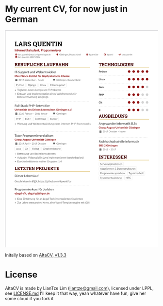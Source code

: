# My current CV, for now just in German

![CV](./cv.png)

Initally based on [AltaCV, v1.3.3](https://github.com/liantze/AltaCV)

# License

AltaCV is made by LianTze Lim (liantze@gmail.com), licensed under LPPL, see [LICENSE.md](./LICENSE.md)
I'll keep it that way, yeah whatever have fun, give her some cloud if you fork it
